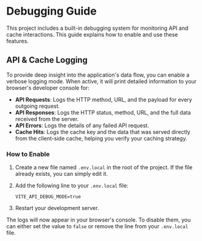 # Debugging Guide

This project includes a built-in debugging system for monitoring API and cache interactions. This guide explains how to enable and use these features.

## API & Cache Logging

To provide deep insight into the application's data flow, you can enable a verbose logging mode. When active, it will print detailed information to your browser's developer console for:

- **API Requests**: Logs the HTTP method, URL, and the payload for every outgoing request.
- **API Responses**: Logs the HTTP status, method, URL, and the full data received from the server.
- **API Errors**: Logs the details of any failed API request.
- **Cache Hits**: Logs the cache key and the data that was served directly from the client-side cache, helping you verify your caching strategy.

### How to Enable

1.  Create a new file named `.env.local` in the root of the project. If the file already exists, you can simply edit it.
2.  Add the following line to your `.env.local` file:

    ```env
    VITE_API_DEBUG_MODE=true
    ```

3.  Restart your development server.

The logs will now appear in your browser's console. To disable them, you can either set the value to `false` or remove the line from your `.env.local` file. 